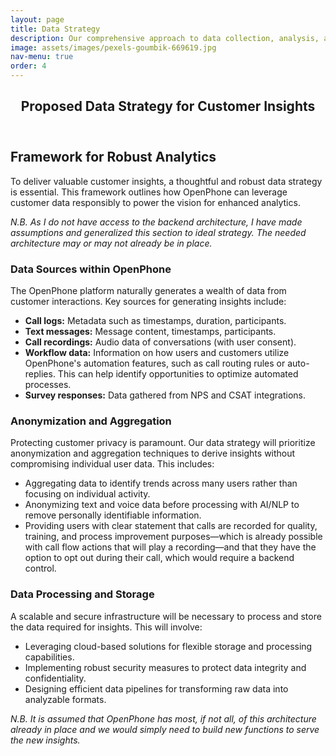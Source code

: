 ```yaml
---
layout: page
title: Data Strategy
description: Our comprehensive approach to data collection, analysis, and utilization.
image: assets/images/pexels-goumbik-669619.jpg
nav-menu: true
order: 4
---
```


<!-- Main -->
<div id="main" class="alt">

<!-- One -->
<section id="one">
	<div class="inner">
		<header class="major">
			<h1>Proposed Data Strategy for Customer Insights</h1>
		</header>

<!-- Content -->

<h2 id="content">Framework for Robust Analytics</h2>
<p>
  To deliver valuable customer insights, a thoughtful and robust data strategy is essential. This framework outlines how OpenPhone can leverage customer data responsibly to power the vision for enhanced analytics.
</p>

<div class="box">
	<p><em>N.B. As I do not have access to the backend architecture, I have made assumptions and generalized this section to ideal strategy. The needed architecture may or may not already be in place.</em></p>
</div>

<h3>Data Sources within OpenPhone</h3>
<p>
  The OpenPhone platform naturally generates a wealth of data from customer interactions. Key sources for generating insights include:
</p>
<ul>
  <li><strong>Call logs:</strong> Metadata such as timestamps, duration, participants.</li>
  <li><strong>Text messages:</strong> Message content, timestamps, participants.</li>
  <li><strong>Call recordings:</strong> Audio data of conversations (with user consent).</li>
  <li><strong>Workflow data:</strong> Information on how users and customers utilize OpenPhone's automation features, such as call routing rules or auto-replies. This can help identify opportunities to optimize automated processes.</li>
  <li><strong>Survey responses:</strong> Data gathered from NPS and CSAT integrations.</li>
</ul>

<h3>Anonymization and Aggregation</h3>
<p>
  Protecting customer privacy is paramount. Our data strategy will prioritize anonymization and aggregation techniques to derive insights without compromising individual user data. This includes:
</p>
<ul>
  <li>Aggregating data to identify trends across many users rather than focusing on individual activity.</li>
  <li>Anonymizing text and voice data before processing with AI/NLP to remove personally identifiable information.</li>
  <li>Providing users with clear statement that calls are recorded for quality, training, and process improvement purposes—which is already possible with call flow actions that will play a recording—and that they have the option to opt out during their call, which would require a backend control.</li>
</ul>

<h3>Data Processing and Storage</h3>
<p>
  A scalable and secure infrastructure will be necessary to process and store the data required for insights. This will involve:
</p>
<ul>
  <li>Leveraging cloud-based solutions for flexible storage and processing capabilities.</li>
  <li>Implementing robust security measures to protect data integrity and confidentiality.</li>
  <li>Designing efficient data pipelines for transforming raw data into analyzable formats.</li>
</ul>

<div class="box">
	<p><em>N.B. It is assumed that OpenPhone has most, if not all, of this architecture already in place and we would simply need to build new functions to serve the new insights.</em></p>
</div>